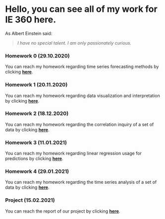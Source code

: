 # Hello, you can see all of my work for IE 360 here.

As Albert Einstein said:

> *I have no special talent.*
> *I am only passionately curious.*

### Homework 0 (29.10.2020)
You can reach my homework regarding time series forecasting methods by clicking [**here**](Files/example_homework_0.html).

### Homework 1 (20.11.2020)
You can reach my homework regarding data visualization and interpretation by clicking [**here**](Files/Homework_1.html).

### Homework 2 (18.12.2020)
You can reach my homework regarding the correlation inquiry of a set of data by clicking [**here**](Files/HW2.html).

### Homework 3 (11.01.2021)
You can reach my homework regarding linear regression usage for predictions by clicking [**here**](Files/HW3.html).

### Homework 4 (29.01.2021)
You can reach my homework regarding the time series analysis of a set of data by clicking [**here**](Files/HW4.html).

### Project (15.02.2021)
You can reach the report of our project by clicking [**here**](Files/ProjectFinalVersion.html).
